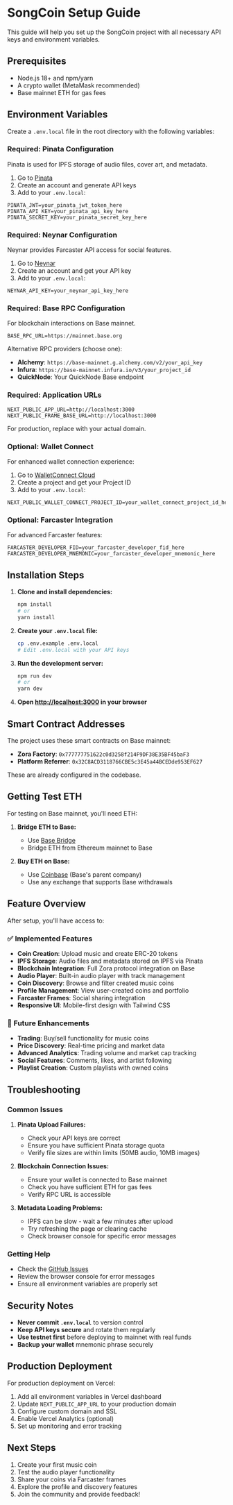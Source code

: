 # SongCoin Setup Guide

This guide will help you set up the SongCoin project with all necessary API keys and environment variables.

## Prerequisites

- Node.js 18+ and npm/yarn
- A crypto wallet (MetaMask recommended)
- Base mainnet ETH for gas fees

## Environment Variables

Create a `.env.local` file in the root directory with the following variables:

### Required: Pinata Configuration

Pinata is used for IPFS storage of audio files, cover art, and metadata.

1. Go to [Pinata](https://app.pinata.cloud/developers/api-keys)
2. Create an account and generate API keys
3. Add to your `.env.local`:

```env
PINATA_JWT=your_pinata_jwt_token_here
PINATA_API_KEY=your_pinata_api_key_here
PINATA_SECRET_KEY=your_pinata_secret_key_here
```

### Required: Neynar Configuration

Neynar provides Farcaster API access for social features.

1. Go to [Neynar](https://dev.neynar.com/)
2. Create an account and get your API key
3. Add to your `.env.local`:

```env
NEYNAR_API_KEY=your_neynar_api_key_here
```

### Required: Base RPC Configuration

For blockchain interactions on Base mainnet.

```env
BASE_RPC_URL=https://mainnet.base.org
```

Alternative RPC providers (choose one):
- **Alchemy**: `https://base-mainnet.g.alchemy.com/v2/your_api_key`
- **Infura**: `https://base-mainnet.infura.io/v3/your_project_id`
- **QuickNode**: Your QuickNode Base endpoint

### Required: Application URLs

```env
NEXT_PUBLIC_APP_URL=http://localhost:3000
NEXT_PUBLIC_FRAME_BASE_URL=http://localhost:3000
```

For production, replace with your actual domain.

### Optional: Wallet Connect

For enhanced wallet connection experience:

1. Go to [WalletConnect Cloud](https://cloud.walletconnect.com/)
2. Create a project and get your Project ID
3. Add to your `.env.local`:

```env
NEXT_PUBLIC_WALLET_CONNECT_PROJECT_ID=your_wallet_connect_project_id_here
```

### Optional: Farcaster Integration

For advanced Farcaster features:

```env
FARCASTER_DEVELOPER_FID=your_farcaster_developer_fid_here
FARCASTER_DEVELOPER_MNEMONIC=your_farcaster_developer_mnemonic_here
```

## Installation Steps

1. **Clone and install dependencies:**
   ```bash
   npm install
   # or
   yarn install
   ```

2. **Create your `.env.local` file:**
   ```bash
   cp .env.example .env.local
   # Edit .env.local with your API keys
   ```

3. **Run the development server:**
   ```bash
   npm run dev
   # or
   yarn dev
   ```

4. **Open [http://localhost:3000](http://localhost:3000) in your browser**

## Smart Contract Addresses

The project uses these smart contracts on Base mainnet:

- **Zora Factory**: `0x777777751622c0d3258f214F9DF38E35BF45baF3`
- **Platform Referrer**: `0x32C8ACD3118766CBE5c3E45a44BCEDde953EF627`

These are already configured in the codebase.

## Getting Test ETH

For testing on Base mainnet, you'll need ETH:

1. **Bridge ETH to Base:**
   - Use [Base Bridge](https://bridge.base.org/)
   - Bridge ETH from Ethereum mainnet to Base

2. **Buy ETH on Base:**
   - Use [Coinbase](https://www.coinbase.com/) (Base's parent company)
   - Use any exchange that supports Base withdrawals

## Feature Overview

After setup, you'll have access to:

### ✅ Implemented Features

- **Coin Creation**: Upload music and create ERC-20 tokens
- **IPFS Storage**: Audio files and metadata stored on IPFS via Pinata
- **Blockchain Integration**: Full Zora protocol integration on Base
- **Audio Player**: Built-in audio player with track management
- **Coin Discovery**: Browse and filter created music coins
- **Profile Management**: View user-created coins and portfolio
- **Farcaster Frames**: Social sharing integration
- **Responsive UI**: Mobile-first design with Tailwind CSS

### 🚧 Future Enhancements

- **Trading**: Buy/sell functionality for music coins
- **Price Discovery**: Real-time pricing and market data
- **Advanced Analytics**: Trading volume and market cap tracking
- **Social Features**: Comments, likes, and artist following
- **Playlist Creation**: Custom playlists with owned coins

## Troubleshooting

### Common Issues

1. **Pinata Upload Failures:**
   - Check your API keys are correct
   - Ensure you have sufficient Pinata storage quota
   - Verify file sizes are within limits (50MB audio, 10MB images)

2. **Blockchain Connection Issues:**
   - Ensure your wallet is connected to Base mainnet
   - Check you have sufficient ETH for gas fees
   - Verify RPC URL is accessible

3. **Metadata Loading Problems:**
   - IPFS can be slow - wait a few minutes after upload
   - Try refreshing the page or clearing cache
   - Check browser console for specific error messages

### Getting Help

- Check the [GitHub Issues](https://github.com/your-repo/issues)
- Review the browser console for error messages
- Ensure all environment variables are properly set

## Security Notes

- **Never commit `.env.local`** to version control
- **Keep API keys secure** and rotate them regularly
- **Use testnet first** before deploying to mainnet with real funds
- **Backup your wallet** mnemonic phrase securely

## Production Deployment

For production deployment on Vercel:

1. Add all environment variables in Vercel dashboard
2. Update `NEXT_PUBLIC_APP_URL` to your production domain
3. Configure custom domain and SSL
4. Enable Vercel Analytics (optional)
5. Set up monitoring and error tracking

## Next Steps

1. Create your first music coin
2. Test the audio player functionality
3. Share your coins via Farcaster frames
4. Explore the profile and discovery features
5. Join the community and provide feedback! 